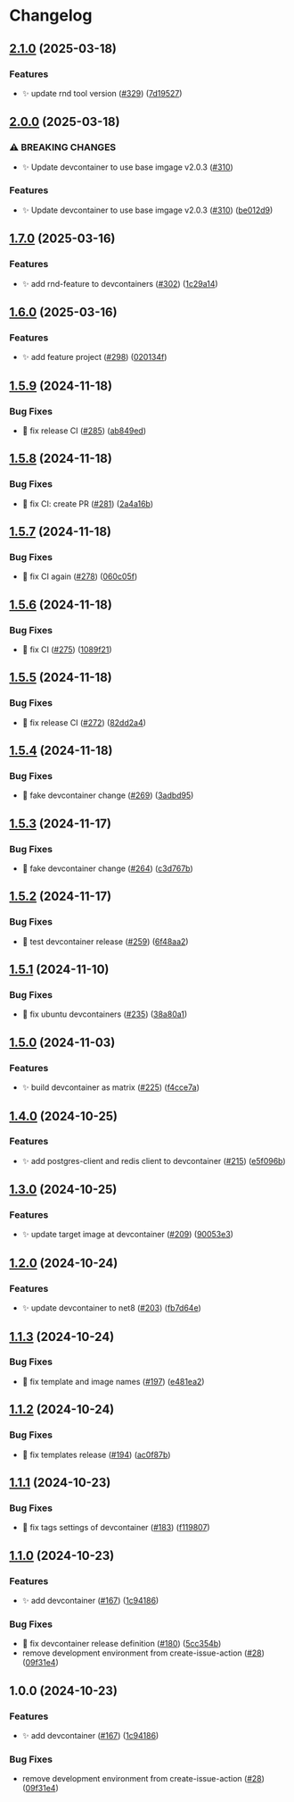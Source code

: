 # Changelog

## [2.1.0](https://github.com/bagermen/rnd-images/compare/devcontainer-v2.0.0...devcontainer-v2.1.0) (2025-03-18)


### Features

* ✨ update rnd tool version ([#329](https://github.com/bagermen/rnd-images/issues/329)) ([7d19527](https://github.com/bagermen/rnd-images/commit/7d19527261c77899a44a66eaec6f207394ff1d37))

## [2.0.0](https://github.com/bagermen/rnd-images/compare/devcontainer-v1.7.0...devcontainer-v2.0.0) (2025-03-18)


### ⚠ BREAKING CHANGES

* ✨ Update devcontainer to use base imgage v2.0.3 ([#310](https://github.com/bagermen/rnd-images/issues/310))

### Features

* ✨ Update devcontainer to use base imgage v2.0.3 ([#310](https://github.com/bagermen/rnd-images/issues/310)) ([be012d9](https://github.com/bagermen/rnd-images/commit/be012d90df99f4a77474445bcdfd16216bb466a0))

## [1.7.0](https://github.com/bagermen/rnd-images/compare/devcontainer-v1.6.0...devcontainer-v1.7.0) (2025-03-16)


### Features

* ✨ add rnd-feature to devcontainers ([#302](https://github.com/bagermen/rnd-images/issues/302)) ([1c29a14](https://github.com/bagermen/rnd-images/commit/1c29a143db94787cc73dcc70ae2046b94ac81eed))

## [1.6.0](https://github.com/bagermen/rnd-images/compare/devcontainer-v1.5.9...devcontainer-v1.6.0) (2025-03-16)


### Features

* ✨ add feature project ([#298](https://github.com/bagermen/rnd-images/issues/298)) ([020134f](https://github.com/bagermen/rnd-images/commit/020134f5bb2d7069115e33e1c5d2acb60716b313))

## [1.5.9](https://github.com/bagermen/rnd-images/compare/devcontainer-v1.5.8...devcontainer-v1.5.9) (2024-11-18)


### Bug Fixes

* 🐛 fix release CI ([#285](https://github.com/bagermen/rnd-images/issues/285)) ([ab849ed](https://github.com/bagermen/rnd-images/commit/ab849edb62395271a43dd922480adfcb613ed63c))

## [1.5.8](https://github.com/bagermen/rnd-images/compare/devcontainer-v1.5.7...devcontainer-v1.5.8) (2024-11-18)


### Bug Fixes

* 🐛 fix CI: create PR ([#281](https://github.com/bagermen/rnd-images/issues/281)) ([2a4a16b](https://github.com/bagermen/rnd-images/commit/2a4a16b42bb4037e4a8245682802f0544ddb79f2))

## [1.5.7](https://github.com/bagermen/rnd-images/compare/devcontainer-v1.5.6...devcontainer-v1.5.7) (2024-11-18)


### Bug Fixes

* 🐛 fix CI again ([#278](https://github.com/bagermen/rnd-images/issues/278)) ([060c05f](https://github.com/bagermen/rnd-images/commit/060c05f7306972233a0f6cf64f89793d4d5c7dca))

## [1.5.6](https://github.com/bagermen/rnd-images/compare/devcontainer-v1.5.5...devcontainer-v1.5.6) (2024-11-18)


### Bug Fixes

* 🐛 fix CI ([#275](https://github.com/bagermen/rnd-images/issues/275)) ([1089f21](https://github.com/bagermen/rnd-images/commit/1089f21fbd7a851505530f62ff0fba63b2b943b4))

## [1.5.5](https://github.com/bagermen/rnd-images/compare/devcontainer-v1.5.4...devcontainer-v1.5.5) (2024-11-18)


### Bug Fixes

* 🐛 fix release CI ([#272](https://github.com/bagermen/rnd-images/issues/272)) ([82dd2a4](https://github.com/bagermen/rnd-images/commit/82dd2a4050385120f45b7342d0dd1d13095c67f1))

## [1.5.4](https://github.com/bagermen/rnd-images/compare/devcontainer-v1.5.3...devcontainer-v1.5.4) (2024-11-18)


### Bug Fixes

* 🐛 fake devcontainer change ([#269](https://github.com/bagermen/rnd-images/issues/269)) ([3adbd95](https://github.com/bagermen/rnd-images/commit/3adbd95b96ef470f24fdc2ad9c5a7f4744602917))

## [1.5.3](https://github.com/bagermen/rnd-images/compare/devcontainer-v1.5.2...devcontainer-v1.5.3) (2024-11-17)


### Bug Fixes

* 🐛 fake devcontainer change ([#264](https://github.com/bagermen/rnd-images/issues/264)) ([c3d767b](https://github.com/bagermen/rnd-images/commit/c3d767bd8212897ea8c56e7d2d38ff4fc25c7c8b))

## [1.5.2](https://github.com/bagermen/rnd-images/compare/devcontainer-v1.5.1...devcontainer-v1.5.2) (2024-11-17)


### Bug Fixes

* 🐛 test devcontainer release ([#259](https://github.com/bagermen/rnd-images/issues/259)) ([6f48aa2](https://github.com/bagermen/rnd-images/commit/6f48aa29c1c5e2053d7a38173f46c99dd32ea379))

## [1.5.1](https://github.com/bagermen/rnd-images/compare/devcontainer-v1.5.0...devcontainer-v1.5.1) (2024-11-10)


### Bug Fixes

* 🐛 fix ubuntu devcontainers ([#235](https://github.com/bagermen/rnd-images/issues/235)) ([38a80a1](https://github.com/bagermen/rnd-images/commit/38a80a19b6aa9f8b75a31fc8194c233a8dbb05f4))

## [1.5.0](https://github.com/bagermen/rnd-images/compare/devcontainer-v1.4.0...devcontainer-v1.5.0) (2024-11-03)


### Features

* ✨ build devcontainer as matrix ([#225](https://github.com/bagermen/rnd-images/issues/225)) ([f4cce7a](https://github.com/bagermen/rnd-images/commit/f4cce7a3dc09f70e1aace2b256ac7e8270909728))

## [1.4.0](https://github.com/bagermen/rnd-images/compare/devcontainer-v1.3.0...devcontainer-v1.4.0) (2024-10-25)


### Features

* ✨ add postgres-client and redis client to devcontainer ([#215](https://github.com/bagermen/rnd-images/issues/215)) ([e5f096b](https://github.com/bagermen/rnd-images/commit/e5f096bd5ecc71b46f569e3f5162adff9ab8451f))

## [1.3.0](https://github.com/bagermen/rnd-images/compare/devcontainer-v1.2.0...devcontainer-v1.3.0) (2024-10-25)


### Features

* ✨ update target image at devcontainer ([#209](https://github.com/bagermen/rnd-images/issues/209)) ([90053e3](https://github.com/bagermen/rnd-images/commit/90053e345d8c09142f32d2db9baf500a6659cd63))

## [1.2.0](https://github.com/bagermen/rnd-images/compare/devcontainer-v1.1.3...devcontainer-v1.2.0) (2024-10-24)


### Features

* ✨ update devcontainer to net8 ([#203](https://github.com/bagermen/rnd-images/issues/203)) ([fb7d64e](https://github.com/bagermen/rnd-images/commit/fb7d64e2d7ffd4ee0d52d8ffcd624f3801eb1e4f))

## [1.1.3](https://github.com/bagermen/rnd-images/compare/devcontainer-v1.1.2...devcontainer-v1.1.3) (2024-10-24)


### Bug Fixes

* 🐛 fix template and image names ([#197](https://github.com/bagermen/rnd-images/issues/197)) ([e481ea2](https://github.com/bagermen/rnd-images/commit/e481ea2673c3973bdee7c33c96a8d1b48bdb822d))

## [1.1.2](https://github.com/bagermen/rnd-images/compare/devcontainer-v1.1.1...devcontainer-v1.1.2) (2024-10-24)


### Bug Fixes

* 🐛 fix templates release ([#194](https://github.com/bagermen/rnd-images/issues/194)) ([ac0f87b](https://github.com/bagermen/rnd-images/commit/ac0f87b48df4ec75e5d8ca57ed577454cbeb1dc8))

## [1.1.1](https://github.com/bagermen/rnd-images/compare/devcontainer-v1.1.0...devcontainer-v1.1.1) (2024-10-23)


### Bug Fixes

* 🐛 fix tags settings of devcontainer ([#183](https://github.com/bagermen/rnd-images/issues/183)) ([f119807](https://github.com/bagermen/rnd-images/commit/f11980755a24698ada85e2d4091a7391c1210cc3))

## [1.1.0](https://github.com/bagermen/rnd-images/compare/devcontainer-v1.0.0...devcontainer-v1.1.0) (2024-10-23)


### Features

* ✨ add devcontainer ([#167](https://github.com/bagermen/rnd-images/issues/167)) ([1c94186](https://github.com/bagermen/rnd-images/commit/1c9418644ff6ad39693280b1c4b59fa81cafe2d6))


### Bug Fixes

* 🐛 fix devcontainer release definition ([#180](https://github.com/bagermen/rnd-images/issues/180)) ([5cc354b](https://github.com/bagermen/rnd-images/commit/5cc354b6cedfeee1f820fbd248b71f00fc351e85))
* remove development environment  from create-issue-action ([#28](https://github.com/bagermen/rnd-images/issues/28)) ([09f31e4](https://github.com/bagermen/rnd-images/commit/09f31e4188e89e57d5e29f476a26a11bca9105f6))

## 1.0.0 (2024-10-23)


### Features

* ✨ add devcontainer ([#167](https://github.com/bagermen/rnd-images/issues/167)) ([1c94186](https://github.com/bagermen/rnd-images/commit/1c9418644ff6ad39693280b1c4b59fa81cafe2d6))


### Bug Fixes

* remove development environment  from create-issue-action ([#28](https://github.com/bagermen/rnd-images/issues/28)) ([09f31e4](https://github.com/bagermen/rnd-images/commit/09f31e4188e89e57d5e29f476a26a11bca9105f6))
